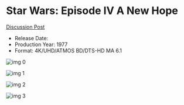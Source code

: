 # Star Wars: Episode IV A New Hope

[Discussion Post](https://www.avsforum.com/threads/bass-eq-for-filtered-movies.2995212/post-56913572)

* Release Date: 
* Production Year: 1977
* Format: 4K/UHD/ATMOS BD/DTS-HD MA 6.1

![img 0](https://i.imgur.com/XiaaymR.jpg)

![img 1](https://i.imgur.com/65xytLd.png)

![img 2](https://i.imgur.com/AZC7JUN.jpg)

![img 3](https://i.imgur.com/lsa4VOq.jpg)

